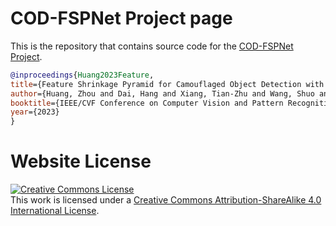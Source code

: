 # COD-FSPNet Project page

This is the repository that contains source code for the [COD-FSPNet Project](https://tzxiang.github.io/project/COD-FSPNet/index.html).

```bib
@inproceedings{Huang2023Feature,
title={Feature Shrinkage Pyramid for Camouflaged Object Detection with Transformers},
author={Huang, Zhou and Dai, Hang and Xiang, Tian-Zhu and Wang, Shuo and Chen, Huai-Xin and Qin, Jie and Xiong, Huan},
booktitle={IEEE/CVF Conference on Computer Vision and Pattern Recognition (CVPR)},
year={2023}
}
```

# Website License
<a rel="license" href="http://creativecommons.org/licenses/by-sa/4.0/"><img alt="Creative Commons License" style="border-width:0" src="https://i.creativecommons.org/l/by-sa/4.0/88x31.png" /></a><br />This work is licensed under a <a rel="license" href="http://creativecommons.org/licenses/by-sa/4.0/">Creative Commons Attribution-ShareAlike 4.0 International License</a>.
